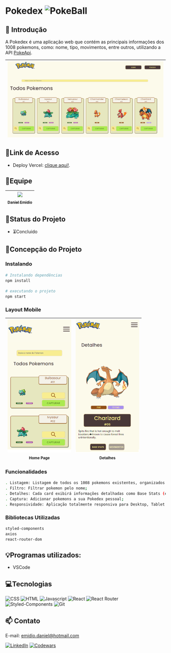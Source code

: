 # Pokedex ![PokeBall](https://raw.githubusercontent.com/PokeAPI/sprites/master/sprites/items/poke-ball.png)

## 📖 Introdução 

A Pokedex é uma aplicação web que contém as principais informações dos 1008 pokemons, como: nome, tipo, movimentos, entre outros, utilizando a API [PokeApi](https://pokeapi.co/).

| <img src="./src/assets/layoutdesktop.png" width=700><br> |
| :---: |

## 🔗Link de Acesso
- Deploy Vercel: [clique aqui!](https://pokedex-ruddy-tau-65.vercel.app/).

## 👥Equipe
| [<img src="https://avatars.githubusercontent.com/u/111311678?v=4" width=115><br><sub>Daniel Emidio</sub>](https://github.com/DanielEmidio1988) |
| :---: |

## 🧭Status do Projeto
- ⏳Concluido

## 📄Concepção do Projeto

### Instalando
```bash
# Instalando dependências
npm install

# executando o projeto
npm start
```

### Layout Mobile

| <img src="./src/assets/layoutMobile1.png" width=200><br><sub>Home Page</sub> | <img src="./src/assets/layoutMobile2.png" width=200><br><sub>Detalhes</sub> |
| :---: | :---: |


### Funcionalidades
```bash
. Listagem: Listagem de todos os 1008 pokemons existentes, organizados por página (20 em cada);
. Filtro: Filtrar pokemon pelo nome;
. Detalhes: Cada card exibirá informações detalhadas como Base Stats (estatisticas) e Movimentos ao ser clicado;
. Captura: Adicionar pokemons a sua Pokedex pessoal;
. Responsividade: Aplicação totalmente responsiva para Desktop, Tablet e Celulares;
```

### Bibliotecas Utilizadas

```bash
styled-components
axios
react-router-dom
```

## 💡Programas utilizados:
- VSCode

## 💻Tecnologias 

![CSS](https://img.shields.io/badge/CSS3-1572B6?style=for-the-badge&logo=css3&logoColor=white)
![HTML](https://img.shields.io/badge/HTML5-E34F26?style=for-the-badge&logo=html5&logoColor=white)
![Javascript](https://img.shields.io/badge/JavaScript-323330?style=for-the-badge&logo=javascript&logoColor=F7DF1E)
![React](https://img.shields.io/badge/React-20232A?style=for-the-badge&logo=react&logoColor=61DAFB)
![React Router](https://img.shields.io/badge/React_Router-CA4245?style=for-the-badge&logo=react-router&logoColor=white)
![Styled-Components](https://img.shields.io/badge/styled--components-DB7093?style=for-the-badge&logo=styled-components&logoColor=white)
![Git](https://img.shields.io/badge/GIT-E44C30?style=for-the-badge&logo=git&logoColor=white)

## 📫 Contato

E-mail: emidio.daniel@hotmail.com

[![LinkedIn](https://img.shields.io/badge/LinkedIn-0077B5?style=for-the-badge&logo=linkedin&logoColor=white)](https://www.linkedin.com/in/danielemidio1988/)
[![Codewars](https://img.shields.io/badge/Codewars-B1361E?style=for-the-badge&logo=Codewars&logoColor=white)](https://www.codewars.com/users/DanielEmidio1988)
